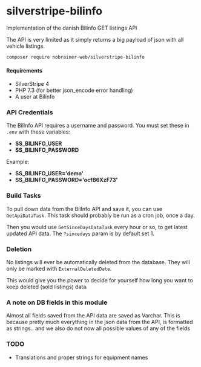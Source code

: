 # silverstripe-bilinfo
Implementation of the danish Bilinfo GET listings API

The API is very limited as it simply returns a big payload of json with all vehicle listings.

```
composer require nobrainer-web/silverstripe-bilinfo
```

#### Requirements

- SilverStripe 4
- PHP 7.3 (for better json_encode error handling)
- A user at Bilinfo

### API Credentials
The BilInfo API requires a username and password. You must set these in `.env` with these variables:

- **SS_BILINFO_USER**
- **SS_BILINFO_PASSWORD**

Example:

- **SS_BILINFO_USER='demo'**
- **SS_BILINFO_PASSWORD='ocfB6XzF73'**

### Build Tasks
To pull down data from the BilInfo API and save it, you can use `GetApiDataTask`. This task should probably be run as a cron job, once a day.

Then you would use `GetSinceDaysDataTask` every hour or so, to get latest updated API data. The `?sincedays` param is by default set 1.

### Deletion
No listings will ever be automatically deleted from the database. They will only be marked with `ExternalDeletedDate`.

This would give you the power to decide for yourself how long you want to keep deleted (sold listings) data.

### A note on DB fields in this module
Almost all fields saved from the API data are saved as Varchar. 
This is because pretty much everything in the json data from the API, is formatted as strings.. and we also do not now all possible values of any of the fields

### TODO
- Translations and proper strings for equipment names
